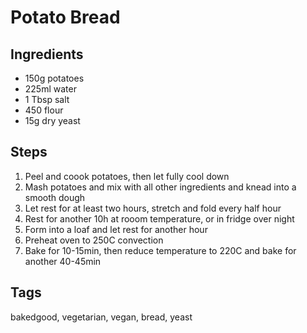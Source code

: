 # Potato Bread

## Ingredients

* 150g potatoes
* 225ml water
* 1 Tbsp salt 
* 450 flour
* 15g dry yeast 

## Steps

1. Peel and coook potatoes, then let fully cool down
2. Mash potatoes and mix with all other ingredients and knead into a smooth dough
3. Let rest for at least two hours, stretch and fold every half hour 
4. Rest for another 10h at rooom temperature, or in fridge over night 
5. Form into a loaf and let rest for another hour 
6. Preheat oven to 250C convection
7. Bake for 10-15min, then reduce temperature to 220C and bake for another 40-45min

## Tags
bakedgood, vegetarian, vegan, bread, yeast
